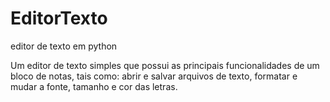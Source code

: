 # EditorTexto
editor de texto em python

Um editor de texto simples que possui as principais funcionalidades de um bloco de notas, tais como: abrir e salvar arquivos de texto, formatar e mudar a fonte, tamanho e cor das letras.
